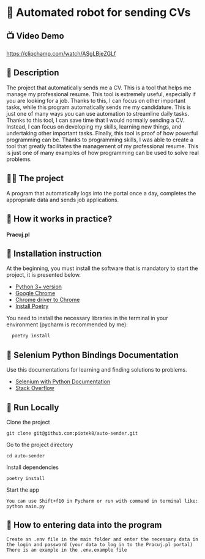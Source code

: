 # 🐍 Automated robot for sending CVs

## 📺 Video Demo
https://clipchamp.com/watch/ASgLBjeZGLf

## 📕 Description 
The project that automatically sends me a CV. This is a tool that helps me manage my professional resume. This tool is extremely useful, especially if you are looking for a job. Thanks to this, I can focus on other important tasks, while this program automatically sends me my candidature. This is just one of many ways you can use automation to streamline daily tasks. Thanks to this tool, I can save time that I would normally sending a CV. Instead, I can focus on developing my skills, learning new things, and undertaking other important tasks. Finally, this tool is proof of how powerful programming can be. Thanks to programming skills, I was able to create a tool that greatly facilitates the management of my professional resume. This is just one of many examples of how programming can be used to solve real problems.

## 👨‍💻 The project
A program that automatically logs into the portal once a day, completes the appropriate data and sends job applications.

## 🤔 How it works in practice?
#### Pracuj.pl


## 💬 Installation instruction
At the beginning, you must install the software that is mandatory to start the project, it is presented below.
 - [Python 3+ version](https://realpython.com/installing-python/#how-to-install-python-on-windows)
 - [Google Chrome](https://www.google.com/intl/pl_pl/chrome/)
 - [Chrome driver to Chrome](https://chromedriver.chromium.org/getting-started)
 - [Install Poetry](https://github.com/piotek8/Poetry-windows-instruction)

You need to install the necessary libraries in the terminal in your environment (pycharm is recommended by me):

```bash
  poetry install
```


## 📜 Selenium Python Bindings Documentation

Use this documentations for learning and finding solutions to problems.

- [Selenium with Python Documentation](https://selenium-python.readthedocs.io/)
- [Stack Overflow](https://stackoverflow.com/)



## 🔗 Run Locally

Clone the project

```
git clone git@github.com:piotek8/auto-sender.git
```
Go to the project directory

```
cd auto-sender
```
Install dependencies

```
poetry install
```
Start the app

```
You can use Shift+f10 in Pycharm or run with command in terminal like: python main.py
```


## 📁 How to entering data into the program

    Create an .env file in the main folder and enter the necessary data in the login and password (your data to log in to the Pracuj.pl portal)
    There is an example in the .env.example file
